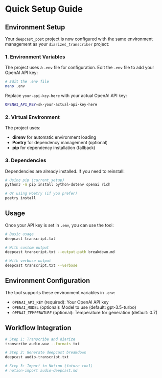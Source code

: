 # Quick Setup Guide

## Environment Setup

Your `deepcast_post` project is now configured with the same environment management as your `diarized_transcriber` project:

### 1. Environment Variables

The project uses a `.env` file for configuration. Edit the `.env` file to add your OpenAI API key:

```bash
# Edit the .env file
nano .env
```

Replace `your-api-key-here` with your actual OpenAI API key:

```bash
OPENAI_API_KEY=sk-your-actual-api-key-here
```

### 2. Virtual Environment

The project uses:

- **direnv** for automatic environment loading
- **Poetry** for dependency management (optional)
- **pip** for dependency installation (fallback)

### 3. Dependencies

Dependencies are already installed. If you need to reinstall:

```bash
# Using pip (current setup)
python3 -m pip install python-dotenv openai rich

# Or using Poetry (if you prefer)
poetry install
```

## Usage

Once your API key is set in `.env`, you can use the tool:

```bash
# Basic usage
deepcast transcript.txt

# With custom output
deepcast transcript.txt --output-path breakdown.md

# With verbose output
deepcast transcript.txt --verbose
```

## Environment Configuration

The tool supports these environment variables in `.env`:

- `OPENAI_API_KEY` (required): Your OpenAI API key
- `OPENAI_MODEL` (optional): Model to use (default: gpt-3.5-turbo)
- `OPENAI_TEMPERATURE` (optional): Temperature for generation (default: 0.7)

## Workflow Integration

```bash
# Step 1: Transcribe and diarize
transcribe audio.wav --formats txt

# Step 2: Generate deepcast breakdown
deepcast audio-transcript.txt

# Step 3: Import to Notion (future tool)
# notion-import audio-deepcast.md
```
